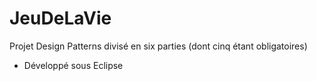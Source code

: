 # JeuDeLaVie

Projet Design Patterns divisé en six parties (dont cinq étant obligatoires)

- Développé sous Eclipse

